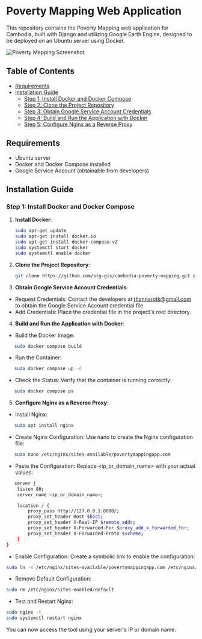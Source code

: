# Poverty Mapping Web Application

This repository contains the Poverty Mapping web application for Cambodia, built with Django and utilizing Google Earth Engine, designed to be deployed on an Ubuntu server using Docker.

![Poverty Mapping Screenshot](povertymappingapp.jpg)

## Table of Contents

- [Requirements](#requirements)
- [Installation Guide](#installation-guide)
  - [Step 1: Install Docker and Docker Compose](#step-1-install-docker-and-docker-compose)
  - [Step 2: Clone the Project Repository](#step-2-clone-the-project-repository)
  - [Step 3: Obtain Google Service Account Credentials](#step-5-obtain-google-service-account-credentials)
  - [Step 4: Build and Run the Application with Docker](#step-6-build-and-run-the-application-with-docker)
  - [Step 5: Configure Nginx as a Reverse Proxy](#step-7-configure-nginx-as-a-reverse-proxy)


## Requirements

- Ubuntu server
- Docker and Docker Compose installed
- Google Service Account (obtainable from developers)

## Installation Guide

### Step 1: Install Docker and Docker Compose

1. **Install Docker**:
   ```bash
   sudo apt-get update
   sudo apt-get install docker.io
   sudo apt-get install docker-compose-v2
   sudo systemctl start docker
   sudo systemctl enable docker
   ```

2. **Clone the Project Repository**:
   ```bash
   git clone https://github.com/sig-gis/cambodia-poverty-mapping.git cambodia-poverty-mapping
   ```

3. **Obtain Google Service Account Credentials**:
- Request Credentials: Contact the developers at thannarotk@gmail.com to obtain the Google Service Account credential file.
- Add Credentials: Place the credential file in the project's root directory.

4. **Build and Run the Application with Docker**:
- Build the Docker Image:
```bash
   sudo docker compose build
   ```

- Run the Container:
```bash
   sudo docker compose up -d
   ```

- Check the Status: Verify that the container is running correctly:
```bash
   sudo docker compose ps
   ```

5. **Configure Nginx as a Reverse Proxy**:
- Install Nginx:
```bash
   sudo apt install nginx
   ```
- Create Nginx Configuration: Use nano to create the Nginx configuration file:

```bash
   sudo nano /etc/nginx/sites-available/povertymappingapp.com

   ```

- Paste the Configuration: Replace <ip_or_domain_name> with your actual values:
```bash
   server {
    listen 80;
    server_name <ip_or_domain_name>;

    location / {
        proxy_pass http://127.0.0.1:8000/;
        proxy_set_header Host $host;
        proxy_set_header X-Real-IP $remote_addr;
        proxy_set_header X-Forwarded-For $proxy_add_x_forwarded_for;
        proxy_set_header X-Forwarded-Proto $scheme;
    }
}

   ```

- Enable Configuration: Create a symbolic link to enable the configuration:
```bash
sudo ln -s /etc/nginx/sites-available/povertymappingapp.com /etc/nginx/sites-enabled/
```

- Remove Default Configuration:
```bash
sudo rm /etc/nginx/sites-enabled/default
```

- Test and Restart Nginx:
```bash
sudo nginx -t
sudo systemctl restart nginx
```

You can now access the tool using your server's IP or domain name.